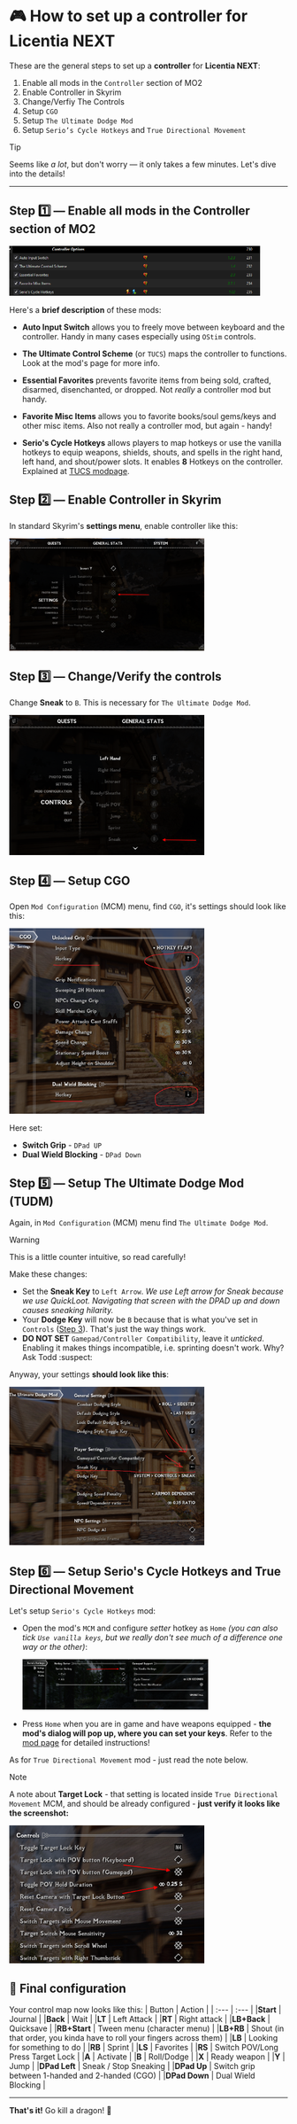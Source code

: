 # :video_game: How to set up a controller for Licentia NEXT

These are the general steps to set up a **controller** for **Licentia NEXT**:
1. Enable all mods in the `Controller` section of MO2
2. Enable Controller in Skyrim
3. Change/Verfiy The Controls
4. Setup `CGO`
5. Setup `The Ultimate Dodge Mod`
6. Setup `Serio’s Cycle Hotkeys` and `True Directional Movement`

> [!TIP]
> Seems like _a lot_, but don't worry &mdash; it only takes a few minutes. Let's dive into the details!

---

## Step :one: &mdash; Enable all mods in the Controller section of MO2

<img src="/images/guides_images/controller_guide/1_enable_controller_mods.png" alt="List of controller mods" style="width:90%; height:auto;">

Here's a **brief description** of these mods:
- **Auto Input Switch** allows you to freely move between keyboard and the controller. Handy in many cases especially using `OStim` controls.

- **The Ultimate Control Scheme** (or `TUCS`) maps the controller to functions. Look at the mod's page for more info.

- **Essential Favorites** prevents favorite items from being sold, crafted, disarmed, disenchanted, or dropped. Not _really_ a controller mod but handy.

- **Favorite Misc Items** allows you to favorite books/soul gems/keys and other misc items. Also not really a controller mod, but again - handy!

- **Serio's Cycle Hotkeys** allows players to map hotkeys or use the vanilla hotkeys to equip weapons, shields, shouts, and spells in the right hand, left hand, and shout/power slots. It enables **8** Hotkeys on the controller. Explained at [TUCS modpage](https://www.nexusmods.com/skyrimspecialedition/mods/29381).

## Step :two: &mdash; Enable Controller in Skyrim

In standard Skyrim's **settings menu**, enable controller like this:

<img src="/images/guides_images/controller_guide/2_enable_controller.png" alt="Controller enabled in settings" style="width:70%; height:auto;">

## Step :three: &mdash; Change/Verify the controls

Change **Sneak** to `B`. This is necessary for `The Ultimate Dodge Mod`.

<img src="/images/guides_images/controller_guide/3_set_controls.png" alt="Sneak is set to B" style="width:70%; height:auto;">

## Step :four: &mdash; Setup CGO

Open `Mod Configuration` (MCM) menu, find `CGO`, it's settings should look like this:

<img src="/images/guides_images/controller_guide/4_setup_CGO.png" alt="CGO settings" style="width:70%; height:auto;">

Here set:
- **Switch Grip** - `DPad UP`
- **Dual Wield Blocking** - `DPad Down`

## Step :five: &mdash; Setup The Ultimate Dodge Mod (TUDM)

Again, in `Mod Configuration` (MCM) menu find `The Ultimate Dodge Mod`.

> [!WARNING]  
> This is a little counter intuitive, so read carefully!

Make these changes:
- Set the **Sneak Key** to `Left Arrow`. _We use Left arrow for Sneak because we use QuickLoot. Navigating that screen with the DPAD up and down causes sneaking hilarity._
- Your **Dodge Key** will now be `B` because that is what you've set in `Controls` ([Step 3](#step-3-changeverify-the-controls)). That's just the way things work.
- **DO NOT SET** `Gamepad/Controller Compatibility`, leave it _unticked_. Enabling it makes things incompatible, i.e. sprinting doesn't work. Why? Ask Todd :suspect:

Anyway, your settings **should look like this**:

<img src="/images/guides_images/controller_guide/5_setup_The_Ultimate_Dodge_Mod.png" alt="TUDM settings" style="width:70%; height:auto;">

## Step :six: &mdash; Setup Serio's Cycle Hotkeys and True Directional Movement

Let's setup `Serio's Cycle Hotkeys` mod:
- Open the mod's `MCM` and configure _setter_ hotkey as `Home` _(you can also tick `Use vanilla keys`, but we really don't see much of a difference one way or the other)_:

    <img src="/images/guides_images/controller_guide/6_setup_Serios_Cycle_Hotkeys.png" alt="SCH settings" style="width:70%; height:auto;">

- Press `Home` when you are in game and have weapons equipped - **the mod's dialog will pop up, where you can set your keys**. Refer to the [mod page](https://www.nexusmods.com/skyrimspecialedition/mods/27184) for detailed instructions!

As for `True Directional Movement` mod - just read the note below.
> [!NOTE]
> A note about **Target Lock** - that setting is located inside `True Directional Movement` MCM, and should be already configured - **just verify it looks like the screenshot:**
>
> <img src="/images/guides_images/controller_guide/7_setup_True_Directional_Movement.png" alt="TDM settings" style="width:70%; height:auto;">

## :pushpin: Final configuration 
Your control map now looks like this:
| Button | Action |
| :--- | :--- |
|**Start** | Journal |
|**Back** | Wait |
|**LT** | Left Attack |
|**RT** | Right attack |
|**LB+Back** | Quicksave |
|**RB+Start** | Tween menu (character menu) |
|**LB+RB** | Shout (in that order, you kinda have to roll your fingers across them) |
|**LB** | Looking for something to do |
|**RB** | Sprint |
|**LS** | Favorites |
|**RS** | Switch POV/Long Press Target Lock |
|**A** | Activate |
|**B** | Roll/Dodge |
|**X** | Ready weapon |
|**Y** | Jump |
|**DPad Left** | Sneak / Stop Sneaking |
|**DPad Up** | Switch grip between 1-handed and 2-handed (CGO) |
|**DPad Down** | Dual Wield Blocking |

---

**That's it!**
Go kill a dragon! :dragon:
